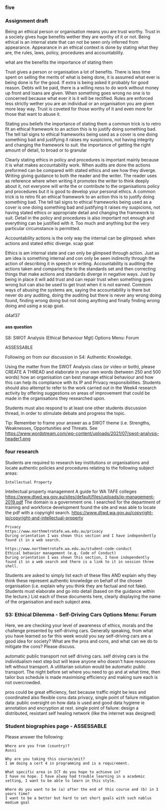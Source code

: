 ### five 
### Assignment draft
Being an ethical person or organisation means you are trust worthy. Trust in a society gives huge benefits wether they are worthy of it or not. Being ethical is an internal state that can not be seen only inferred from appearance. Appearance in an ethical context is done by stating what they are, the rules, laws, policy, procedures and accountability. 

what are the benefits
the importance of stating them

Trust gives a person or organisation a lot of benefits. There is less time spent on selling the merits of what is being done, it is assumed what ever is being done is for the good. If extra is being asked it probably for good reason. Debts will be paid, there is a willing ness to do work without money up front and loans are given. When something goes wrong no one is to concerned because what ever it is it will be rectified. Rules are enforced less strictly wether you are an individual or an organisation you are given more leay way. Trust is coveted for those worthy of it and even more for those that want to abuse it.  

Stating you beliefs
the importance of stating them
a common trick is to retro fit an ethical framework to an action this is to justify doing something bad. The tell tail signs to ethical frameworks being used as a cover is one doing something bad and justifying it raises my suspicions, not having integrity and changing the framework to suit.
the importance of getting the right amount of detail, to broad or to granular

Clearly stating ethics in policy and procedures is important mainly because it is what makes accountability work. When audits are done the actions preformed can be compared with stated ethics and see how they diverge. Writing giving guidance to both the reader and the writer. The reader uses as reference where when writing it promotes the writer to think deeply about it, not everyone will write the or contribute to the organisations policy and procedures but it is good to develop your personal ethics. A common trick is to retro fit an ethical framework to an action this is to justify doing something bad. The tell tail signs to ethical frameworks being used as a cover is one doing something bad and justifying it raises my suspicions, not having stated ethics or appropriate detail and changing the framework to suit. Detail in the policy and procedures is also important not enough and everything can be justified with it. Too much and anything but the very particular circumstance is permitted.

Accountability
actions is the only way the internal can be glimpsed.
when actions and stated ethic diverge.
scap goat

Ethics is am internal state and can only be glimpsed through action. Just as am idea is something internal and con only be seen indirectly through the action of describing it in speech or writing. Accountability is auditing the actions taken and comparing the to the standards set and then correcting things that make actions and standards diverge in negative ways. Just by being in place it will add trust and can repair trust when something goes wrong but can also be used to get trust when it is not earned. Common ways of abusing the systems are, saying the accountability is there but never do any auditing, doing the auditing but there is never any wrong doing found, finding wrong doing but not doing anything and finally finding wrong doing and using a scap goat.  


d4af37

#### ass question
 S8: SWOT Analysis (Ethical Behaviour Mgt) Options Menu: Forum 	

ASSESSABLE

Following on from our discussion in S4: Authentic Knowledge.

Using the matter from the SWOT Analysis class (or video or both), please CREATE A THREAD and elaborate in your own words (between 250 and 500 words) how an organisation can best manage ethical behaviour and how this can help its compliance with its IP and Privacy responsibilities. Students should also attempt to refer to the work carried out in the Week4 research activity by offering suggestions on areas of improvement that could be made in the organisations they researched upon.

Students must also respond to at least one other students discussion thread, in order to stimulate debate and progress the topic.

Tip: Remember to frame your answer as a SWOT theme (i.e. Strengths, Weaknesses, Opportunities and Threats. See https://www.wordstream.com/wp-content/uploads/2021/07/swot-analysis-header1.png

### four research
Students are required to research key institutions or organisations and locate authentic policies and procedures relating to the following subject areas:

    Intellectual Property
Intellectual property management
A guide for WA TAFE colleges
    https://www.dtwd.wa.gov.au/sites/default/files/uploads/ip-management-2019.pdf
    The domain is a government one. I searched for the department of training and workforce development found the site and was able to locate the pdf with a copyright search. 
    https://www.dtwd.wa.gov.au/copyright-ip/copyright-and-intellectual-property

    Privacy
    https://www.northmetrotafe.wa.edu.au/privacy
    During orientation I was shown this section and I have independently found it in a web search.

    https://www.northmetrotafe.wa.edu.au/student-code-conduct  
    Ethical behavior management (e.g. Code of Conduct)
    During orientation I was shown this section, I have independently found it in a web search and there is a link to it in session three shell.

Students are asked to simply list each of these files AND explain why they think these represent authentic knowledge on behalf of the chosen organisation (i.e. explain why you think they are factual and not fake). Students must elaborate and go into detail (based on the guidance within the lecture.)
List each of these documents here, clearly displaying the name of the organisation and each subject area.

### S3: Ethical Dilemma - Self-Driving Cars Options Menu: Forum 	

Here, we are checking your level of awareness of ethics, morals and the challenge presented by self-driving cars.
Generally speaking, from what you have learned so far this week would you say self-driving cars are a good idea for society?
What are the pros and cons, and what can we do to mitigate the cons?
Please discuss.

automatic public transport not self driving cars.
self driving cars is the individualism next step but will leave anyone who doesn't have resources left without transport. A utilitarian solution would be automatic public transport. The night before set where you need to go and at what time, then tailor bus schedule is made maximising efficiency and making sure each is not overcrowded.

pros could be great efficiency, fast because traffic might be less and coordinated also flexible
cons data privacy, single point of failure
mitigation 
data: public oversight on how data is used and good data hygiene ie annotation and encryption at rest.
single point of failure: design a distributed, resistant self healing network (like the internet was designed) 


### Student biographies page - ASSESSABLE

Please answer the following:

    Where are you from (country)?
    Aussi

    Why are you taking this course/unit?
    I am doing a cert 4 in programming and is a requirement.

    What specific area in ICT do you hope to achieve in?
    I have no hope. I have alway had trouble learning in a academic setting, I want to be able to learn in this style.

    Where do you want to be (a) after the end of this course and (b) in 3 years time?
    I want to be a better but hard to set short goals with such nablus medium goal
